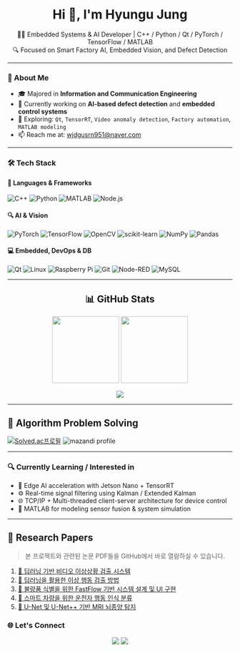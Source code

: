 <h1 align="center">Hi 👋, I'm Hyungu Jung</h1>
<p align="center">
  👨‍💻 Embedded Systems & AI Developer | C++ / Python / Qt / PyTorch / TensorFlow / MATLAB<br>
  🔍 Focused on Smart Factory AI, Embedded Vision, and Defect Detection
</p>

---

### 🧠 About Me

- 🎓 Majored in **Information and Communication Engineering**
- 🔭 Currently working on **AI-based defect detection** and **embedded control systems**
- 🌱 Exploring: `Qt`, `TensorRT`, `Video anomaly detection`, `Factory automation`, `MATLAB modeling`
- 📫 Reach me at: [wjdgusrn951@naver.com](mailto:wjdgusrn951@naver.com)
<!-- - 🌐 Portfolio: [https://your-portfolio-link.com](https://your-portfolio-link.com) -->

---

### 🛠️ Tech Stack

#### 🧾 Languages & Frameworks
![C++](https://img.shields.io/badge/C++-00599C?style=flat&logo=cplusplus&logoColor=white)
![Python](https://img.shields.io/badge/Python-3776AB?style=flat&logo=python&logoColor=white)
![MATLAB](https://img.shields.io/badge/MATLAB-0076A8?style=flat&logo=mathworks&logoColor=white)
![Node.js](https://img.shields.io/badge/Node.js-339933?style=flat&logo=nodedotjs&logoColor=white)

#### 🔍 AI & Vision
![PyTorch](https://img.shields.io/badge/PyTorch-EE4C2C?style=flat&logo=PyTorch&logoColor=white)
![TensorFlow](https://img.shields.io/badge/TensorFlow-FF6F00?style=flat&logo=TensorFlow&logoColor=white)
![OpenCV](https://img.shields.io/badge/OpenCV-5C3EE8?style=flat&logo=opencv&logoColor=white)
![scikit-learn](https://img.shields.io/badge/scikit--learn-F7931E?style=flat&logo=scikit-learn&logoColor=white)
![NumPy](https://img.shields.io/badge/NumPy-013243?style=flat&logo=numpy&logoColor=white)
![Pandas](https://img.shields.io/badge/Pandas-150458?style=flat&logo=pandas&logoColor=white)

#### 💻 Embedded, DevOps & DB
![Qt](https://img.shields.io/badge/Qt-41CD52?style=flat&logo=qt&logoColor=white)
![Linux](https://img.shields.io/badge/Linux-FCC624?style=flat&logo=linux&logoColor=black)
![Raspberry Pi](https://img.shields.io/badge/RaspberryPi-C51A4A?style=flat&logo=raspberrypi&logoColor=white)
![Git](https://img.shields.io/badge/Git-F05032?style=flat&logo=git&logoColor=white)
![Node-RED](https://img.shields.io/badge/Node--RED-B40000?style=flat&logo=nodered&logoColor=white)
![MySQL](https://img.shields.io/badge/MySQL-4479A1?style=flat&logo=mysql&logoColor=white)

<!-- 
### 📂 Featured Projects

| Project | Description | Stack |
|--------|-------------|-------|
| [🧠 FastFlow Defect Detection](https://github.com/your-username/fastflow-defect-detection) | Real-time unsupervised anomaly detection on manufacturing data using FastFlow | PyTorch, OpenCV, ResNet |
| [🎮 Embedded Qt App](https://github.com/your-username/qt-embedded-ui) | Embedded banking system with GUI and file-based logging | C++, Qt, SQLite |
| [📷 Video Anomaly Detection](https://github.com/your-username/video-anomaly-detection) | ConvNeXt-based real-time abnormality detector for dashboard footage | PyTorch, OpenCV |
| [🧪 MATLAB Sensor Modeling](https://github.com/your-username/matlab-sensor-sim) | Sensor signal modeling and noise simulation for IMU/LiDAR fusion | MATLAB, Simulink |
-->
---

<h2 align="center">📊 GitHub Stats</h2>

<p align="center">
  <img src="https://github-readme-stats.vercel.app/api?username=currentnine&show_icons=true&theme=tokyonight&count_private=true&include_all_commits=true" height="150" />
  <img src="https://github-readme-stats.vercel.app/api/top-langs/?username=currentnine&layout=compact&theme=tokyonight&hide=javascript,html&exclude_repo=test,sandbox" height="150" />
</p>

<p align="center">
  <img src="https://streak-stats.demolab.com/?user=currentnine&theme=tokyonight&hide_border=true" />
</p>

---

## 🧩 Algorithm Problem Solving

[![Solved.ac프로필](http://mazassumnida.wtf/api/v2/generate_badge?boj=wjdgusrn951)](https://solved.ac/wjdgusrn951) ![mazandi profile](http://mazandi.herokuapp.com/api?handle=wjdgusrn951&theme=warm)



---

### 🔍 Currently Learning / Interested in

- 🧠 Edge AI acceleration with Jetson Nano + TensorRT  
- ⚙️ Real-time signal filtering using Kalman / Extended Kalman  
- 🌐 TCP/IP + Multi-threaded client-server architecture for device control  
- 🧩 MATLAB for modeling sensor fusion & system simulation

---

## 📄 Research Papers

> 본 프로젝트와 관련된 논문 PDF들을 GitHub에서 바로 열람하실 수 있습니다.

1. [📄 딥러닝 기반 비디오 이상상황 검출 시스템](https://github.com/currentnine/currentnine/blob/main/files_pdf/딥러닝%20기반%20비디오%20이상상황%20검출%20시스템.pdf)
2. [📄 딥러닝을 활용한 이상 행동 검출 방법](https://github.com/currentnine/currentnine/blob/main/files_pdf/딥러닝을%20활용한%20이상%20행동%20검출%20방법.pdf)
3. [📄 불량품 식별을 위한 FastFlow 기반 시스템 설계 및 UI 구현](https://github.com/currentnine/currentnine/blob/main/files_pdf/불량품%20식별을%20위한%20FastFlow%20기반%20시스템%20설계%20및%20UI%20구현.pdf)
4. [📄 스마트 차량을 위한 운전자 행동 인식 분류](https://github.com/currentnine/currentnine/blob/main/files_pdf/스마트%20차량을%20위한%20운전자%20행동%20인식%20분류.pdf)
5. [📄 U-Net 및 U-Net++ 기반 MRI 뇌종양 탐지](https://github.com/currentnine/currentnine/blob/main/files_pdf/U-Net%20및%20U-Net++%20기반%20MRI%20뇌종양%20탐지.pdf)


### 🌐 Let's Connect

<p align="center">
  <a href="mailto:wjdgusrn951@naver.com"><img src="https://img.shields.io/badge/Email-wjdgusrn951@naver.com-D14836?style=flat&logo=gmail&logoColor=white"/></a>
  <a href="https://github.com/currentnine"><img src="https://img.shields.io/badge/Blog-Portfolio-24292e?style=flat&logo=githubpages&logoColor=white"/></a>
</p>
